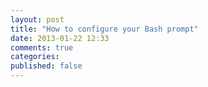 ```yaml
---
layout: post
title: "How to configure your Bash prompt"
date: 2013-01-22 12:33
comments: true
categories: 
published: false 
---
```

